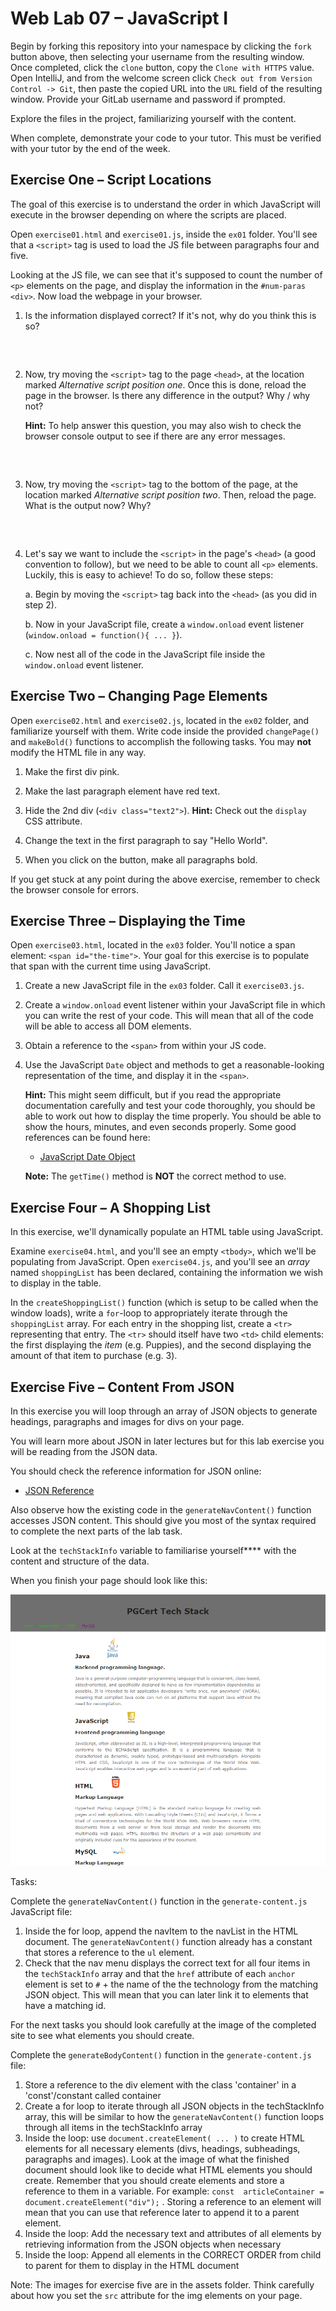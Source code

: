 Web Lab 07 &ndash; JavaScript I
==========

Begin by forking this repository into your namespace by clicking the ```fork``` button above, then selecting your username from the resulting window. Once completed, click the ```clone``` button, copy the ```Clone with HTTPS``` value. Open IntelliJ, and from the welcome screen click ```Check out from Version Control -> Git```, then paste the copied URL into the ```URL``` field of the resulting window. Provide your GitLab username and password if prompted.

Explore the files in the project, familiarizing yourself with the content.

When complete, demonstrate your code to your tutor. This must be verified with your tutor by the end of the week.


Exercise One &ndash; Script Locations
----------

The goal of this exercise is to understand the order in which JavaScript will execute in the browser depending on where the scripts are placed.

Open `exercise01.html` and `exercise01.js`, inside the `ex01` folder. You'll see that a `<script>` tag is used to load the JS file between paragraphs four and five.

Looking at the JS file, we can see that it's supposed to count the number of `<p>` elements on the page, and display the information in the `#num-paras` `<div>`. Now load the webpage in your browser.

1. Is the information displayed correct? If it's not, why do you think this is so?
   ```text



   ```
   
2. Now, try moving the `<script>` tag to the page `<head>`, at the location marked *Alternative script position one*. Once this is done, reload the page in the browser. Is there any difference in the output? Why / why not?

   **Hint:** To help answer this question, you may also wish to check the browser console output to see if there are any error messages.
   
   ```text



   ```
   
3. Now, try moving the `<script>` tag to the bottom of the page, at the location marked *Alternative script position two*. Then, reload the page. What is the output now? Why?

   ```text



   ```
   
4. Let's say we want to include the `<script>` in the page's `<head>` (a good convention to follow), but we need to be able to count all `<p>` elements. Luckily, this is easy to achieve! To do so, follow these steps:

   a. Begin by moving the `<script>` tag back into the `<head>` (as you did in step 2).
   
   b. Now in your JavaScript file, create a `window.onload` event listener (`window.onload = function(){ ... }`).
   
   c. Now nest all of the code in the JavaScript file inside the `window.onload` event listener. 
   
   


Exercise Two &ndash; Changing Page Elements
----------
Open `exercise02.html` and `exercise02.js`, located in the `ex02` folder, and familiarize yourself with them. Write code inside the provided `changePage()` and `makeBold()` functions to accomplish the following tasks. You may **not** modify the HTML file in any way.

1. Make the first div pink.

2. Make the last paragraph element have red text.

3. Hide the 2nd div (`<div class="text2">`). **Hint:** Check out the `display` CSS attribute.

4. Change the text in the first paragraph to say "Hello World".

5. When you click on the button, make all paragraphs bold.

If you get stuck at any point during the above exercise, remember to check the browser console for errors.


Exercise Three &ndash; Displaying the Time
----------
Open `exercise03.html`, located in the `ex03` folder. You'll notice a span element: `<span id="the-time">`. Your goal for this exercise is to populate that span with the current time using JavaScript.

1. Create a new JavaScript file in the `ex03` folder. Call it `exercise03.js`. 

2. Create a `window.onload` event listener within your JavaScript file in which you can write the rest of your code. This will mean that all of the code will be able to access all DOM elements. 

3. Obtain a reference to the `<span>` from within your JS code.

4. Use the JavaScript `Date` object and methods to get a reasonable-looking representation of the time, and display it in the `<span>`.

   **Hint:** This might seem difficult, but if you read the appropriate documentation carefully and test your code thoroughly, you should be able to work out how to display the time properly. You should be able to show the hours, minutes, and even seconds properly. Some good references can be found here:
   - [JavaScript Date Object](https://developer.mozilla.org/en-US/docs/Web/JavaScript/Reference/Global_Objects/Date)
   
   **Note:** The `getTime()` method is **NOT** the correct method to use.
   
   
Exercise Four &ndash; A Shopping List
----------
In this exercise, we'll dynamically populate an HTML table using JavaScript.

Examine `exercise04.html`, and you'll see an empty `<tbody>`, which we'll be populating from JavaScript. Open `exercise04.js`, and you'll see an *array* named `shoppingList` has been declared, containing the information we wish to display in the table.

In the `createShoppingList()` function (which is setup to be called when the window loads), write a `for`-loop to appropriately iterate through the `shoppingList` array. For each entry in the shopping list, create a `<tr>` representing that entry. The `<tr>` should itself have two `<td>` child elements: the first displaying the *item* (e.g. Puppies), and the second displaying the amount of that item to purchase (e.g. 3).

Exercise Five &ndash; Content From JSON
-----------

In this exercise you will loop through an array of JSON objects to generate headings, paragraphs and images for divs on your page.

You will learn more about JSON in later lectures but for this lab exercise you will be reading from the JSON data.

You should check the reference information for JSON online:
- [JSON Reference](https://developer.mozilla.org/en-US/docs/Learn/JavaScript/Objects/JSON)

Also observe how the existing code in the `generateNavContent()` function accesses JSON content.  This should give you most of the syntax required to complete the next parts of the lab task.

Look at the `techStackInfo` variable to familiarise yourself**** with the content and structure of the data. 

When you finish your page should look like this:

![](./spec/ex05_web_lab_07.PNG)

Tasks:

Complete the `generateNavContent()` function in the `generate-content.js` JavaScript file:

1. Inside the for loop, append the navItem to the navList in the HTML document. The `generateNavContent()` function already has a constant that stores a reference to the `ul` element.
2. Check that the nav menu displays the correct text for all four items in the `techStackInfo` array and that the `href` attribute of each `anchor` element is set to `#` + the name of the the technology from the matching JSON object. This will mean that you can later link it to elements that have a matching id.  

For the next tasks you should look carefully at the image of the completed site to see what elements you should create.

Complete the `generateBodyContent()` function in the `generate-content.js` file:
1. Store a reference to the div element with the class 'container' in a 'const'/constant called container
2. Create a for loop to iterate through all JSON objects in the techStackInfo array, this will be similar to how the `generateNavContent()` function loops through all items in the techStackInfo array
3. Inside the loop: use `document.createElement( ... )` to create HTML elements for all necessary elements (divs, headings, subheadings, paragraphs and images). Look at the image of what the finished document should look like to decide what HTML elements you should create. Remember that you should create elements and store a reference to them in a variable. For example: `const  articleContainer = document.createElement("div");` . Storing a reference to an element will mean that you can use that reference later to append it to a parent element.
4. Inside the loop: Add the necessary text and attributes of all elements by retrieving information from the JSON objects when necessary
5. Inside the loop: Append all elements in the CORRECT ORDER from child to parent for them to display in the HTML document

Note: The images for exercise five are in the assets folder. Think carefully about how you set the `src` attribute for the img elements on your page. 